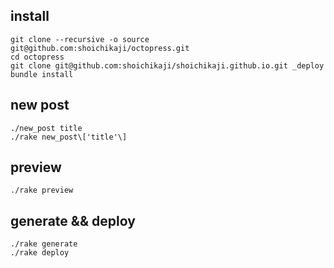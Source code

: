 ## install

    git clone --recursive -o source git@github.com:shoichikaji/octopress.git
    cd octopress
    git clone git@github.com:shoichikaji/shoichikaji.github.io.git _deploy
    bundle install

## new post

    ./new_post title
    ./rake new_post\['title'\]

## preview

    ./rake preview

## generate && deploy

    ./rake generate
    ./rake deploy
